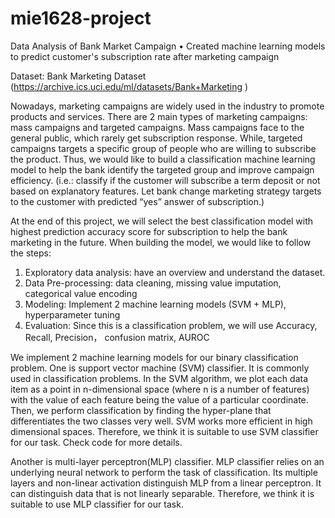 # mie1628-project
Data Analysis of Bank Market Campaign
• Created machine learning models to predict customer's subscription rate after marketing campaign

Dataset: Bank Marketing Dataset (https://archive.ics.uci.edu/ml/datasets/Bank+Marketing )     

Nowadays, marketing campaigns are widely used in the industry to promote products and services. There are 2 main types of marketing campaigns: mass campaigns and targeted campaigns. Mass campaigns face to the general public, which rarely get subscription response. While, targeted campaigns targets a specific group of people who are willing to subscribe the product. Thus, we would like to build a classification machine learning model to help the bank identify the targeted group and improve campaign efficiency. (i.e.: classify if the customer will subscribe a term deposit or not based on explanatory features. Let bank change marketing strategy targets to the customer with predicted “yes” answer of subscription.)     

At the end of this project, we will select the best classification model with highest prediction accuracy score for subscription to help the bank marketing in the future.
When building the model, we would like to follow the steps:
1. Exploratory data analysis: have an overview and understand the dataset.   
2. Data Pre-processing: data cleaning, missing value imputation, categorical value encoding   
3. Modeling: Implement 2 machine learning models (SVM + MLP), hyperparameter tuning   
4. Evaluation: Since this is a classification problem, we will use Accuracy, Recall, Precision， confusion matrix, AUROC    

We implement 2 machine learning models for our binary classification problem.
One is support vector machine (SVM) classifier. It is commonly used in classification problems. In the SVM
algorithm, we plot each data item as a point in n-dimensional space (where n is a number of features)
with the value of each feature being the value of a particular coordinate. Then, we perform classification
by finding the hyper-plane that differentiates the two classes very well. SVM works more efficient in high
dimensional spaces. Therefore, we think it is suitable to use SVM classifier for our task. Check code for
more details.


Another is multi-layer perceptron(MLP) classifier. MLP classifier relies on an underlying neural network to
perform the task of classification. Its multiple layers and non-linear activation distinguish MLP from a linear
perceptron. It can distinguish data that is not linearly separable. Therefore, we think it is suitable to use MLP
classifier for our task.
